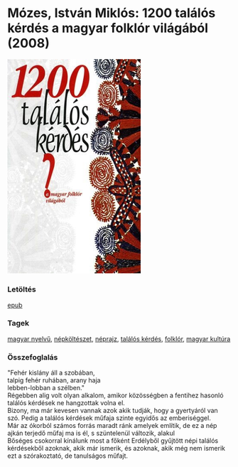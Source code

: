# <a name="id_897">Mózes, István Miklós: 1200 találós kérdés a magyar folklór világából (2008)</a>
<img src="https://github.com/BercziSandor/calibre_lib/raw/main/libs/main/Mozes%2C%20Istvan%20Miklos/1200%20talalos%20kerdes%20a%20magyar%20folklo%20%28897%29/cover.jpg" alt="cover" width="300"/>

### Letöltés
[epub](https://github.com/BercziSandor/calibre_lib/raw/main/libs/main/Mozes%2C%20Istvan%20Miklos/1200%20talalos%20kerdes%20a%20magyar%20folklo%20%28897%29/1200%20talalos%20kerdes%20a%20magyar%20fo%20-%20Mozes%2C%20Istvan%20Miklos.epub)

### Tagek
[magyar nyelvű](https://github.com/berczisandor/calibre_lib/blob/main/main/_tags/magyar%20nyelv%c5%b1.md), [népköltészet](https://github.com/berczisandor/calibre_lib/blob/main/main/_tags/n%c3%a9pk%c3%b6lt%c3%a9szet.md), [néprajz](https://github.com/berczisandor/calibre_lib/blob/main/main/_tags/n%c3%a9prajz.md), [találós kérdés](https://github.com/berczisandor/calibre_lib/blob/main/main/_tags/tal%c3%a1l%c3%b3s%20k%c3%a9rd%c3%a9s.md), [folklór](https://github.com/berczisandor/calibre_lib/blob/main/main/_tags/folkl%c3%b3r.md), [magyar kultúra](https://github.com/berczisandor/calibre_lib/blob/main/main/_tags/magyar%20kult%c3%bara.md)

### Összefoglalás
<div>
<p>"Fehér kislány áll a szobában,<br>talpig fehér ruhában, arany haja<br>lebben-lobban a szélben."<br>Régebben alig volt olyan alkalom, amikor közösségben a fentihez hasonló találós kérdések ne hangzottak volna el.<br>Bizony, ma már kevesen vannak azok akik tudják, hogy a gyertyáról van szó. Pedig a találós kérdések műfaja szinte egyidős az emberiséggel.<br>Már az ókorból számos forrás maradt ránk amelyek említik, de ez a nép ajkán terjedő műfaj ma is él, s szüntelenül változik, alakul<br>Bőséges csokorral kínálunk most a főként Erdélyből gyűjtött népi találós kérdésekből azoknak, akik már ismerik, és azoknak, akik még nem ismerik ezt a szórakoztató, de tanulságos műfajt.</p></div>


